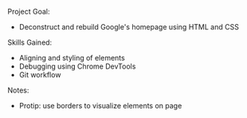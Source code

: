 Project Goal:
- Deconstruct and rebuild Google's homepage using HTML and CSS

Skills Gained:
- Aligning and styling of elements
- Debugging using Chrome DevTools
- Git workflow

Notes:
- Protip: use borders to visualize elements on page